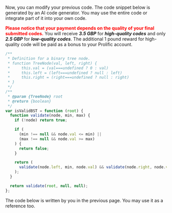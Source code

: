 Now, you can modify your previous code.  The code snippet below is generated by an AI code generator. You may use the entire code or integrate part of it into your own code. 



<span style="color: red;">**Please notice that your payment depends on the quality of your final submitted codes.**</span> You will receive ***3.5 GBP*** for ***high-quality codes*** and only ***2.5 GBP*** for ***low-quality codes***. The additional 1 pound reward for high-quality code will be paid as a bonus to your Prolific account.  

```javascript
/**
 * Definition for a binary tree node.
 * function TreeNode(val, left, right) {
 *     this.val = (val===undefined ? 0 : val)
 *     this.left = (left===undefined ? null : left)
 *     this.right = (right===undefined ? null : right)
 * }
 */
/**
 * @param {TreeNode} root
 * @return {boolean}
 */
var isValidBST = function (root) {
  function validate(node, min, max) {
    if (!node) return true;

    if (
      (min !== null && node.val <= min) ||
      (max !== null && node.val >= max)
    ) {
      return false;
    }

    return (
      validate(node.left, min, node.val) && validate(node.right, node.val, max)
    );
  }

  return validate(root, null, null);
};

```

The code below is written by you in the previous page. You may use it as a reference too. 